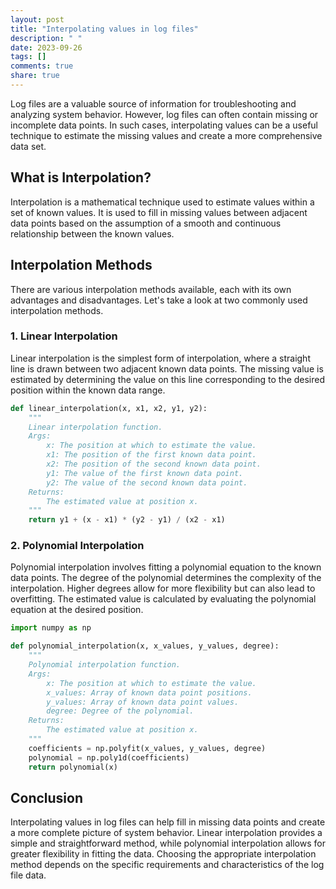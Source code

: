 ```yaml
---
layout: post
title: "Interpolating values in log files"
description: " "
date: 2023-09-26
tags: []
comments: true
share: true
---
```


Log files are a valuable source of information for troubleshooting and analyzing system behavior. However, log files can often contain missing or incomplete data points. In such cases, interpolating values can be a useful technique to estimate the missing values and create a more comprehensive data set.

## What is Interpolation?

Interpolation is a mathematical technique used to estimate values within a set of known values. It is used to fill in missing values between adjacent data points based on the assumption of a smooth and continuous relationship between the known values.

## Interpolation Methods

There are various interpolation methods available, each with its own advantages and disadvantages. Let's take a look at two commonly used interpolation methods.

### 1. Linear Interpolation

Linear interpolation is the simplest form of interpolation, where a straight line is drawn between two adjacent known data points. The missing value is estimated by determining the value on this line corresponding to the desired position within the known data range.

```python
def linear_interpolation(x, x1, x2, y1, y2):
    """
    Linear interpolation function.
    Args:
        x: The position at which to estimate the value.
        x1: The position of the first known data point.
        x2: The position of the second known data point.
        y1: The value of the first known data point.
        y2: The value of the second known data point.
    Returns:
        The estimated value at position x.
    """
    return y1 + (x - x1) * (y2 - y1) / (x2 - x1)
```

### 2. Polynomial Interpolation

Polynomial interpolation involves fitting a polynomial equation to the known data points. The degree of the polynomial determines the complexity of the interpolation. Higher degrees allow for more flexibility but can also lead to overfitting. The estimated value is calculated by evaluating the polynomial equation at the desired position.

```python
import numpy as np

def polynomial_interpolation(x, x_values, y_values, degree):
    """
    Polynomial interpolation function.
    Args:
        x: The position at which to estimate the value.
        x_values: Array of known data point positions.
        y_values: Array of known data point values.
        degree: Degree of the polynomial.
    Returns:
        The estimated value at position x.
    """
    coefficients = np.polyfit(x_values, y_values, degree)
    polynomial = np.poly1d(coefficients)
    return polynomial(x)
```

## Conclusion

Interpolating values in log files can help fill in missing data points and create a more complete picture of system behavior. Linear interpolation provides a simple and straightforward method, while polynomial interpolation allows for greater flexibility in fitting the data. Choosing the appropriate interpolation method depends on the specific requirements and characteristics of the log file data.